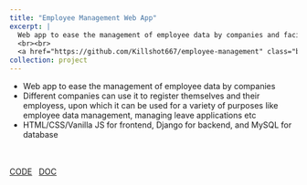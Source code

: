 ```yaml
---
title: "Employee Management Web App"
excerpt: |
  Web app to ease the management of employee data by companies and facilitate purposes like employee data management, managing leave applications etc",
  <br><br>
  <a href="https://github.com/Killshot667/employee-management" class="btn btn-primary">CODE</a> &nbsp; <a href="https://docs.google.com/presentation/d/1e6JcPFif7o9UyJXZXB7paNnhqND9Kf2f/edit?usp=sharing&ouid=112819980529602882070&rtpof=true&sd=true" class="btn btn-primary">DOC</a>
collection: project
---
```


- Web app to ease the management of employee data by companies
-  Different companies can use it to register themselves and their employess, upon which it can be used for a variety of purposes like employee data management, managing leave applications etc
- HTML/CSS/Vanilla JS for frontend, Django for backend, and MySQL for database
<!-- <br> -->
<!-- ![Graph Image](assets/images/graph.jpeg) -->
<br><br>
<a href="https://github.com/Killshot667/employee-management" class="btn btn-primary">CODE</a> &nbsp; <a href="https://docs.google.com/presentation/d/1e6JcPFif7o9UyJXZXB7paNnhqND9Kf2f/edit?usp=sharing&ouid=112819980529602882070&rtpof=true&sd=true" class="btn btn-primary">DOC</a>



